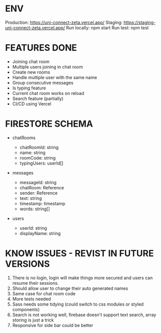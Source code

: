 # ENV
Production: https://uni-connect-zeta.vercel.app/
Staging: https://staging-uni-connect-zeta.vercel.app/
Run locally: npm start
Run test: npm test

# FEATURES DONE

- Joining chat room
- Multiple users joining in chat room
- Create new rooms
- Handle multiple user with the same name
- Group consecutive messages
- Is typing feature
- Current chat room works on reload
- Search feature (partially)
- CI/CD using Vercel

# FIRESTORE SCHEMA

- chatRooms

  - chatRoomId: string
  - name: string
  - roomCode: string
  - typingUsers: userId[]

- messages

  - messageId: string
  - chatRoom: Reference
  - sender: Reference
  - text: string
  - timestamp: timestamp
  - words: string[]

- users
  - userId: string
  - displayName: string

# KNOW ISSUES - REVIST IN FUTURE VERSIONS

1. There is no login, login will make things more secured and users can resume their sessions.
2. Should allow user to change their auto generated names
3. Same case for chat room code
4. More tests needed
5. Sass needs some tidying (could switch to css modules or styled components)
6. Search is not working well, firebase doesn't support text search, array storing is just a trick
7. Responsive for side bar could be better
